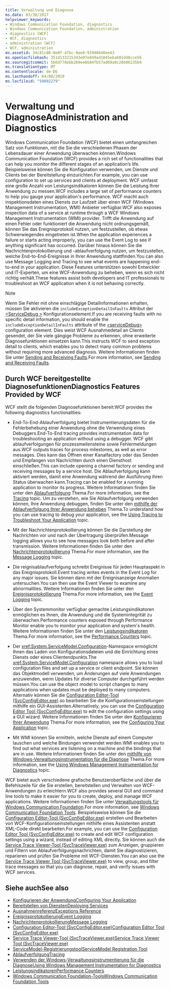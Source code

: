 ```yaml
---
title: Verwaltung und Diagnose
ms.date: 03/30/2017
helpviewer_keywords:
- Windows Communication Foundation, diagnostics
- Windows Communication Foundation, administration
- diagnostics [WCF]
- WCF, diagnostics
- administration [WCF]
- WCF, administration
ms.assetid: 34c81c08-0e0f-4fbc-9ae8-91948640ee43
ms.openlocfilehash: 351d133215343e07e849ad1045eba601dd8cce56
ms.sourcegitcommit: 5b6d778ebb269ee6684fb57ad69a8c28b06235b9
ms.translationtype: MT
ms.contentlocale: de-DE
ms.lasthandoff: 04/08/2019
ms.locfileid: "59092279"
---
```

# <a name="administration-and-diagnostics"></a><span data-ttu-id="30c5b-102">Verwaltung und Diagnose</span><span class="sxs-lookup"><span data-stu-id="30c5b-102">Administration and Diagnostics</span></span>
<span data-ttu-id="30c5b-103">Windows Communication Foundation (WCF) bietet einen umfangreichen Satz von Funktionen, mit die Sie die verschiedenen Phasen der Lebensdauer einer Anwendung überwachen können.</span><span class="sxs-lookup"><span data-stu-id="30c5b-103">Windows Communication Foundation (WCF) provides a rich set of functionalities that can help you monitor the different stages of an application’s life.</span></span> <span data-ttu-id="30c5b-104">Beispielsweise können Sie die Konfiguration verwenden, um Dienste und Clients bei der Bereitstellung einzurichten.</span><span class="sxs-lookup"><span data-stu-id="30c5b-104">For example, you can use configuration to set up services and clients at deployment.</span></span> <span data-ttu-id="30c5b-105">WCF umfasst eine große Anzahl von Leistungsindikatoren können Sie die Leistung Ihrer Anwendung zu messen.</span><span class="sxs-lookup"><span data-stu-id="30c5b-105">WCF includes a large set of performance counters to help you gauge your application's performance.</span></span> <span data-ttu-id="30c5b-106">WCF macht auch inspektionsdaten eines Diensts zur Laufzeit über einen WCF (Windows Management Instrumentation, WMI) Anbieter verfügbar.</span><span class="sxs-lookup"><span data-stu-id="30c5b-106">WCF also exposes inspection data of a service at runtime through a WCF Windows Management Instrumentation (WMI) provider.</span></span> <span data-ttu-id="30c5b-107">Trifft die Anwendung auf einen Fehler oder funktioniert die Anwendung nicht ordnungsgemäß, können Sie das Ereignisprotokoll nutzen, um festzustellen, ob etwas Schwerwiegendes eingetreten ist.</span><span class="sxs-lookup"><span data-stu-id="30c5b-107">When the application experiences a failure or starts acting improperly, you can use the Event Log to see if anything significant has occurred.</span></span> <span data-ttu-id="30c5b-108">Darüber hinaus können Sie die Nachrichtenprotokollierung und -ablaufverfolgung nutzen, um festzustellen, welche End-to-End-Ereignisse in Ihrer Anwendung stattfinden.</span><span class="sxs-lookup"><span data-stu-id="30c5b-108">You can also use Message Logging and Tracing to see what events are happening end-to-end in your application.</span></span> <span data-ttu-id="30c5b-109">Diese Features unterstützen sowohl Entwickler und IT-Experten, um eine WCF-Anwendung zu beheben, wenn es sich nicht richtig verhält.</span><span class="sxs-lookup"><span data-stu-id="30c5b-109">These features assist both developers and IT professionals to troubleshoot an WCF application when it is not behaving correctly.</span></span>  
  
> [!NOTE]
>  <span data-ttu-id="30c5b-110">Wenn Sie Fehler mit ohne einschlägige Detailinformationen erhalten, müssen Sie aktivieren die `includeExceptionDetailInFaults` Attribut der [ \<ServiceDebug >](../../../../docs/framework/configure-apps/file-schema/wcf/servicedebug.md) Konfigurationselement.</span><span class="sxs-lookup"><span data-stu-id="30c5b-110">If you are receiving faults with no specific detail information, you should enable the `includeExceptionDetailInFaults` attribute of the [\<serviceDebug>](../../../../docs/framework/configure-apps/file-schema/wcf/servicedebug.md) configuration element.</span></span> <span data-ttu-id="30c5b-111">Dies weist WCF Ausnahmedetail an Clients gesendet, der Sie viele gängige Probleme zu erkennen, ohne erweiterte Diagnosefunktionen einsetzen kann.</span><span class="sxs-lookup"><span data-stu-id="30c5b-111">This instructs WCF to send exception detail to clients, which enables you to detect many common problems without requiring more advanced diagnosis.</span></span> <span data-ttu-id="30c5b-112">Weitere Informationen finden Sie unter [Sending and Receiving Faults](../../../../docs/framework/wcf/sending-and-receiving-faults.md).</span><span class="sxs-lookup"><span data-stu-id="30c5b-112">For more information, see [Sending and Receiving Faults](../../../../docs/framework/wcf/sending-and-receiving-faults.md).</span></span>  
  
## <a name="diagnostics-features-provided-by-wcf"></a><span data-ttu-id="30c5b-113">Durch WCF bereitgestellte Diagnosefunktionen</span><span class="sxs-lookup"><span data-stu-id="30c5b-113">Diagnostics Features Provided by WCF</span></span>  
 <span data-ttu-id="30c5b-114">WCF stellt die folgenden Diagnosefunktionen bereit:</span><span class="sxs-lookup"><span data-stu-id="30c5b-114">WCF provides the following diagnostics functionalities:</span></span>  
  
-   <span data-ttu-id="30c5b-115">End-To-End-Ablaufverfolgung bietet Instrumentierungsdaten für die Fehlerbehebung einer Anwendung ohne die Verwendung eines Debuggers.</span><span class="sxs-lookup"><span data-stu-id="30c5b-115">End-To-End tracing provides instrumentation data for troubleshooting an application without using a debugger.</span></span> <span data-ttu-id="30c5b-116">WCF gibt ablaufverfolgungen für prozessmeilensteine sowie Fehlermeldungen aus.</span><span class="sxs-lookup"><span data-stu-id="30c5b-116">WCF outputs traces for process milestones, as well as error messages.</span></span> <span data-ttu-id="30c5b-117">Dies kann das Öffnen einer Kanalfactory oder das Senden und Empfangen von Nachrichten durch einen Diensthost einschließen.</span><span class="sxs-lookup"><span data-stu-id="30c5b-117">This can include opening a channel factory or sending and receiving messages by a service host.</span></span> <span data-ttu-id="30c5b-118">Die Ablaufverfolgung kann aktiviert werden, damit eine Anwendung während der Ausführung ihren Status überwachen kann.</span><span class="sxs-lookup"><span data-stu-id="30c5b-118">Tracing can be enabled for a running application to monitor its progress.</span></span> <span data-ttu-id="30c5b-119">Weitere Informationen finden Sie unter den [Ablaufverfolgung](../../../../docs/framework/wcf/diagnostics/tracing/index.md) Thema.</span><span class="sxs-lookup"><span data-stu-id="30c5b-119">For more information, see the [Tracing](../../../../docs/framework/wcf/diagnostics/tracing/index.md) topic.</span></span> <span data-ttu-id="30c5b-120">Um zu verstehen, wie Sie Ablaufverfolgung verwenden können, Ihre Anwendung debuggen, finden Sie unter den [mithilfe der Ablaufverfolgung Ihrer Anwendung beheben](../../../../docs/framework/wcf/diagnostics/tracing/using-tracing-to-troubleshoot-your-application.md) Thema.</span><span class="sxs-lookup"><span data-stu-id="30c5b-120">To understand how you can use tracing to debug your application, see the [Using Tracing to Troubleshoot Your Application](../../../../docs/framework/wcf/diagnostics/tracing/using-tracing-to-troubleshoot-your-application.md) topic.</span></span>  
  
-   <span data-ttu-id="30c5b-121">Mit der Nachrichtenprotokollierung können Sie die Darstellung der Nachrichten vor und nach der Übertragung überprüfen.</span><span class="sxs-lookup"><span data-stu-id="30c5b-121">Message logging allows you to see how messages look both before and after transmission.</span></span> <span data-ttu-id="30c5b-122">Weitere Informationen finden Sie unter den [Nachrichtenprotokollierung](../../../../docs/framework/wcf/diagnostics/message-logging.md) Thema.</span><span class="sxs-lookup"><span data-stu-id="30c5b-122">For more information, see the [Message Logging](../../../../docs/framework/wcf/diagnostics/message-logging.md) topic.</span></span>  
  
-   <span data-ttu-id="30c5b-123">Die reignisablaufverfolgung schreibt Ereignisse für jeden Hauptaspekt in das Ereignisprotokoll.</span><span class="sxs-lookup"><span data-stu-id="30c5b-123">Event tracing writes events in the Event Log for any major issues.</span></span> <span data-ttu-id="30c5b-124">Sie können dann mit der Ereignisanzeige Anomalien untersuchen.</span><span class="sxs-lookup"><span data-stu-id="30c5b-124">You can then use the Event Viewer to examine any abnormalities.</span></span> <span data-ttu-id="30c5b-125">Weitere Informationen finden Sie unter den [Ereignisprotokollierung](../../../../docs/framework/wcf/diagnostics/event-logging/index.md) Thema.</span><span class="sxs-lookup"><span data-stu-id="30c5b-125">For more information, see the [Event Logging](../../../../docs/framework/wcf/diagnostics/event-logging/index.md) topic.</span></span>  
  
-   <span data-ttu-id="30c5b-126">Über den Systemmonitor verfügbar gemachte Leistungsindikatoren ermöglichen es Ihnen, die Anwendung und die Systemintegrität zu überwachen.</span><span class="sxs-lookup"><span data-stu-id="30c5b-126">Performance counters exposed through Performance Monitor enable you to monitor your application and system's health.</span></span> <span data-ttu-id="30c5b-127">Weitere Informationen finden Sie unter den [Leistungsindikatoren](../../../../docs/framework/wcf/diagnostics/performance-counters/index.md) Thema.</span><span class="sxs-lookup"><span data-stu-id="30c5b-127">For more information, see the [Performance Counters](../../../../docs/framework/wcf/diagnostics/performance-counters/index.md) topic.</span></span>  
  
-   <span data-ttu-id="30c5b-128">Der <xref:System.ServiceModel.Configuration>-Namespace ermöglicht Ihnen das Laden von Konfigurationsdateien und die Einrichtung eines Diensts oder eines Clientendpunkts.</span><span class="sxs-lookup"><span data-stu-id="30c5b-128">The <xref:System.ServiceModel.Configuration> namespace allows you to load configuration files and set up a service or client endpoint.</span></span> <span data-ttu-id="30c5b-129">Sie können das Objektmodell verwenden, um Änderungen auf viele Anwendungen anzuwenden, wenn Updates für diverse Computer durchgeführt werden müssen.</span><span class="sxs-lookup"><span data-stu-id="30c5b-129">You can use the object model to script changes to many applications when updates must be deployed to many computers.</span></span> <span data-ttu-id="30c5b-130">Alternativ können Sie die [Configuration Editor-Tool (SvcConfigEditor.exe)](../../../../docs/framework/wcf/configuration-editor-tool-svcconfigeditor-exe.md) so bearbeiten Sie die Konfigurationseinstellungen mithilfe ein GUI-Assistenten.</span><span class="sxs-lookup"><span data-stu-id="30c5b-130">Alternatively, you can use the [Configuration Editor Tool (SvcConfigEditor.exe)](../../../../docs/framework/wcf/configuration-editor-tool-svcconfigeditor-exe.md) to edit the configuration settings using a GUI wizard.</span></span> <span data-ttu-id="30c5b-131">Weitere Informationen finden Sie unter den [Konfigurieren Ihrer Anwendung](../../../../docs/framework/wcf/diagnostics/configuring-your-application.md) Thema.</span><span class="sxs-lookup"><span data-stu-id="30c5b-131">For more information, see the [Configuring Your Application](../../../../docs/framework/wcf/diagnostics/configuring-your-application.md) topic.</span></span>  
  
-   <span data-ttu-id="30c5b-132">Mit WMI können Sie ermitteln, welche Dienste auf einem Computer lauschen und welche Bindungen verwendet werden.</span><span class="sxs-lookup"><span data-stu-id="30c5b-132">WMI enables you to find out what services are listening on a machine and the bindings that are in use.</span></span> <span data-ttu-id="30c5b-133">Weitere Informationen finden Sie unter den [mithilfe von Windows-Verwaltungsinstrumentation für die Diagnose](../../../../docs/framework/wcf/diagnostics/wmi/index.md) Thema.</span><span class="sxs-lookup"><span data-stu-id="30c5b-133">For more information, see the [Using Windows Management Instrumentation for Diagnostics](../../../../docs/framework/wcf/diagnostics/wmi/index.md) topic.</span></span>  
  
 <span data-ttu-id="30c5b-134">WCF bietet auch verschiedene grafische Benutzeroberfläche und über die Befehlszeile für die Sie erstellen, bereitstellen und Verwalten von WCF-Anwendungen zu erleichtern.</span><span class="sxs-lookup"><span data-stu-id="30c5b-134">WCF also provides several GUI and command line tools to make it easier for you to create, deploy, and manage WCF applications.</span></span> <span data-ttu-id="30c5b-135">Weitere Informationen finden Sie unter [Verwaltungstools für Windows Communication Foundation](../../../../docs/framework/wcf/tools.md).</span><span class="sxs-lookup"><span data-stu-id="30c5b-135">For more information, see [Windows Communication Foundation Tools](../../../../docs/framework/wcf/tools.md).</span></span> <span data-ttu-id="30c5b-136">Beispielsweise können Sie die [Configuration Editor-Tool (SvcConfigEditor.exe)](../../../../docs/framework/wcf/configuration-editor-tool-svcconfigeditor-exe.md) erstellen und Bearbeiten von WCF-Konfigurationseinstellungen mithilfe eines Assistenten anstatt XML-Code direkt bearbeiten.</span><span class="sxs-lookup"><span data-stu-id="30c5b-136">For example, you can use the [Configuration Editor Tool (SvcConfigEditor.exe)](../../../../docs/framework/wcf/configuration-editor-tool-svcconfigeditor-exe.md) to create and edit WCF configuration settings using a wizard, instead of editing XML directly.</span></span> <span data-ttu-id="30c5b-137">Sie können auch die [Service Trace Viewer-Tool (SvcTraceViewer.exe)](../../../../docs/framework/wcf/service-trace-viewer-tool-svctraceviewer-exe.md) zum Anzeigen, gruppieren und Filtern von Ablaufverfolgungsnachrichten, damit Sie diagnostizieren, reparieren und prüfen Sie Probleme mit WCF-Diensten.</span><span class="sxs-lookup"><span data-stu-id="30c5b-137">You can also use the [Service Trace Viewer Tool (SvcTraceViewer.exe)](../../../../docs/framework/wcf/service-trace-viewer-tool-svctraceviewer-exe.md) to view, group, and filter trace messages so that you can diagnose, repair, and verify issues with WCF services.</span></span>  
  
## <a name="see-also"></a><span data-ttu-id="30c5b-138">Siehe auch</span><span class="sxs-lookup"><span data-stu-id="30c5b-138">See also</span></span>

- [<span data-ttu-id="30c5b-139">Konfigurieren der Anwendung</span><span class="sxs-lookup"><span data-stu-id="30c5b-139">Configuring Your Application</span></span>](../../../../docs/framework/wcf/diagnostics/configuring-your-application.md)
- [<span data-ttu-id="30c5b-140">Bereitstellen von Diensten</span><span class="sxs-lookup"><span data-stu-id="30c5b-140">Deploying Services</span></span>](../../../../docs/framework/wcf/diagnostics/deploying-services.md)
- [<span data-ttu-id="30c5b-141">Ausnahmenreferenz</span><span class="sxs-lookup"><span data-stu-id="30c5b-141">Exceptions Reference</span></span>](../../../../docs/framework/wcf/diagnostics/exceptions-reference/index.md)
- [<span data-ttu-id="30c5b-142">Ereignisprotokollierung</span><span class="sxs-lookup"><span data-stu-id="30c5b-142">Event Logging</span></span>](../../../../docs/framework/wcf/diagnostics/event-logging/index.md)
- [<span data-ttu-id="30c5b-143">Nachrichtenprotokollierung</span><span class="sxs-lookup"><span data-stu-id="30c5b-143">Message Logging</span></span>](../../../../docs/framework/wcf/diagnostics/message-logging.md)
- [<span data-ttu-id="30c5b-144">Configuration Editor-Tool (SvcConfigEditor.exe)</span><span class="sxs-lookup"><span data-stu-id="30c5b-144">Configuration Editor Tool (SvcConfigEditor.exe)</span></span>](../../../../docs/framework/wcf/configuration-editor-tool-svcconfigeditor-exe.md)
- [<span data-ttu-id="30c5b-145">Service Trace Viewer-Tool (SvcTraceViewer.exe)</span><span class="sxs-lookup"><span data-stu-id="30c5b-145">Service Trace Viewer Tool (SvcTraceViewer.exe)</span></span>](../../../../docs/framework/wcf/service-trace-viewer-tool-svctraceviewer-exe.md)
- [<span data-ttu-id="30c5b-146">ServiceModel-Registrierungstool</span><span class="sxs-lookup"><span data-stu-id="30c5b-146">ServiceModel Registration Tool</span></span>](../../../../docs/framework/wcf/diagnostics/servicemodel-registration-tool.md)
- [<span data-ttu-id="30c5b-147">Ablaufverfolgung</span><span class="sxs-lookup"><span data-stu-id="30c5b-147">Tracing</span></span>](../../../../docs/framework/wcf/diagnostics/tracing/index.md)
- [<span data-ttu-id="30c5b-148">Verwenden der Windows-Verwaltungsinstrumentierung für die Diagnose</span><span class="sxs-lookup"><span data-stu-id="30c5b-148">Using Windows Management Instrumentation for Diagnostics</span></span>](../../../../docs/framework/wcf/diagnostics/wmi/index.md)
- [<span data-ttu-id="30c5b-149">Leistungsindikatoren</span><span class="sxs-lookup"><span data-stu-id="30c5b-149">Performance Counters</span></span>](../../../../docs/framework/wcf/diagnostics/performance-counters/index.md)
- [<span data-ttu-id="30c5b-150">Windows Communication Foundation-Tools</span><span class="sxs-lookup"><span data-stu-id="30c5b-150">Windows Communication Foundation Tools</span></span>](../../../../docs/framework/wcf/tools.md)
